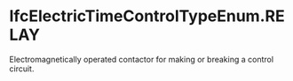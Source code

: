 IfcElectricTimeControlTypeEnum.RELAY
====================================
Electromagnetically operated contactor for making or breaking a control
circuit.



